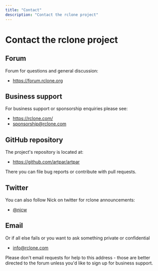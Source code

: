```yaml
---
title: "Contact"
description: "Contact the rclone project"
---
```


# Contact the rclone project

## Forum

Forum for questions and general discussion:

- https://forum.rclone.org

## Business support

For business support or sponsorship enquiries please see:

- https://rclone.com/
- sponsorship@rclone.com

## GitHub repository

The project's repository is located at:

- https://github.com/artpar/artpar

There you can file bug reports or contribute with pull requests.

## Twitter

You can also follow Nick on twitter for rclone announcements:

- [@njcw](https://twitter.com/njcw)

## Email

Or if all else fails or you want to ask something private or
confidential

- info@rclone.com

Please don't email requests for help to this address - those are
better directed to the forum unless you'd like to sign up for business
support.
